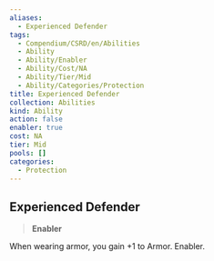```yaml
---
aliases:
  - Experienced Defender
tags:
  - Compendium/CSRD/en/Abilities
  - Ability
  - Ability/Enabler
  - Ability/Cost/NA
  - Ability/Tier/Mid
  - Ability/Categories/Protection
title: Experienced Defender
collection: Abilities
kind: Ability
action: false
enabler: true
cost: NA
tier: Mid
pools: []
categories:
  - Protection
---
```

## Experienced Defender    
>**Enabler**  
    
When wearing armor, you gain +1 to Armor. Enabler.